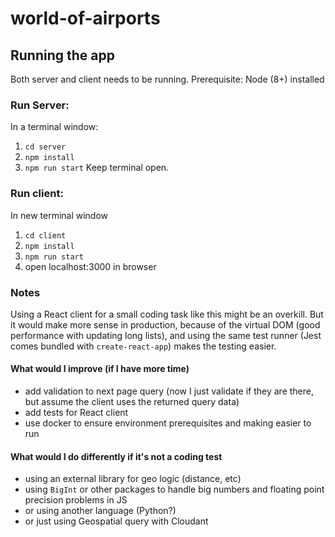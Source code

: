 # world-of-airports

## Running the app
Both server and client needs to be running.
Prerequisite: Node (8+) installed

### Run Server:
In a terminal window:
1. `cd server`
2. `npm install`
3. `npm run start`
Keep terminal open.

### Run client:
In new terminal window
1. `cd client`
2. `npm install`
3. `npm run start`
4. open localhost:3000 in browser

### Notes
Using a React client for a small coding task like this might be an overkill.
But it would make more sense in production, because of the virtual DOM (good performance with updating long lists),
and using the same test runner (Jest comes bundled with `create-react-app`) makes the testing easier.

#### What would I improve (if I have more time)
- add validation to next page query (now I just validate if they are there, but assume the client uses the returned query data)
- add tests for React client
- use docker to ensure environment prerequisites and making easier to run

#### What would I do differently if it's not a coding test
- using an external library for geo logic (distance, etc)
- using `BigInt` or other packages to handle big numbers and floating point precision problems in JS
- or using another language (Python?)
- or just using Geospatial query with Cloudant
